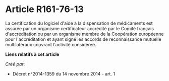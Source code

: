 # Article R161-76-13

La certification du logiciel d'aide à la dispensation de médicaments est assurée par un organisme certificateur accrédité par
le Comité français d'accréditation ou par un organisme membre de la Coopération européenne pour l'accréditation et ayant
signé les accords de reconnaissance mutuelle multilatéraux couvrant l'activité considérée.

**Liens relatifs à cet article**

_Créé par_:

  - Décret n°2014-1359 du 14 novembre 2014 - art. 1
